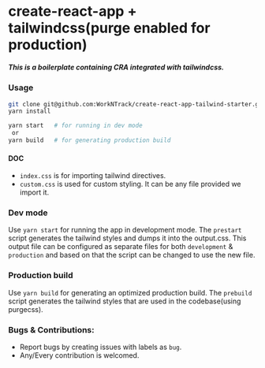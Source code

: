 # create-react-app + tailwindcss(purge enabled for production)
##### This is a boilerplate containing CRA integrated with tailwindcss.

### Usage

```bash
git clone git@github.com:WorkNTrack/create-react-app-tailwind-starter.git && create-react-app-tailwind-starter
yarn install

yarn start   # for running in dev mode
 or
yarn build   # for generating production build
```


#### DOC
- `index.css` is for importing tailwind directives.
- `custom.css` is used for custom styling. It can be any file provided we import it.

### Dev mode
Use `yarn start` for running the app in development mode. The `prestart` script generates the tailwind styles and dumps it into the output.css. This output file can be configured as separate files for both `development` & `production` and based on that the script can be changed to use the new file.

### Production build
Use `yarn build` for generating an optimized production build. The `prebuild` script generates the tailwind styles that are used in the codebase(using purgecss).


### Bugs & Contributions:
- Report bugs by creating issues with labels as `bug`.
- Any/Every contribution is welcomed.

